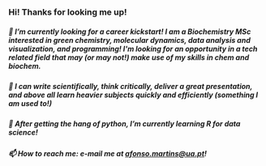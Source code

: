 ### Hi! Thanks for looking me up!

##### 🔭 I’m currently looking for a career kickstart! I am a Biochemistry MSc interested in green chemistry, molecular dynamics, data analysis and visualization, and programming! I'm looking for an opportunity in a tech related field that may (or may not!) make use of my skills in chem and biochem.

##### 🤹 I can write scientifically, think critically, deliver a great presentation, and above all learn heavier subjects quickly and efficiently (something I am used to!)

##### 🌱 After getting the hang of python, I’m currently learning R for data science!

##### 📫 How to reach me: e-mail me at afonso.martins@ua.pt!
